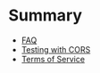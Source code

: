 # Summary

* [FAQ](README.md)
* [Testing with CORS](testing-with-cors.md)
* [Terms of Service](terms-of-service.md)

